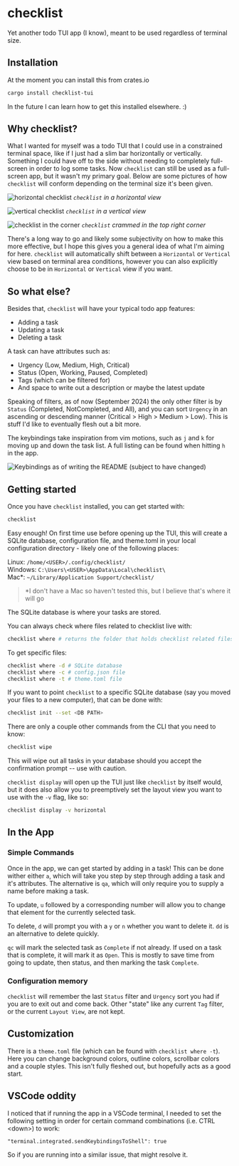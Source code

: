 # checklist

Yet another todo TUI app (I know), meant to be used regardless of terminal size.

## Installation

At the moment you can install this from crates.io

```sh
cargo install checklist-tui
```

In the future I can learn how to get this installed elsewhere. :)

## Why checklist?

What I wanted for myself was a todo TUI that I could use in a constrained terminal space, like if I just had a slim bar horizontally or vertically. Something I could have off to the side without needing to completely full-screen in order to log some tasks. Now `checklist` can still be used as a full-screen app, but it wasn't my primary goal. Below are some pictures of how `checklist` will conform depending on the terminal size it's been given. 

![horizontal checklist](./images/horizontal-example.png)
*`checklist` in a horizontal view*

![vertical checklist](./images/vertical-example.png)
*`checklist` in a vertical view*

![checklist in the corner](./images/top-right-example.png)
*`checklist` crammed in the top right corner*

There's a long way to go and likely some subjectivity on how to make this more effective, but I hope this gives you a general idea of what I'm aiming for here. `checklist` will automatically shift between a `Horizontal` or `Vertical` view based on terminal area conditions, however you can also explicitly choose to be in `Horizontal` or `Vertical` view if you want.

## So what else?

Besides that, `checklist` will have your typical todo app features:

* Adding a task
* Updating a task
* Deleting a task

A task can have attributes such as:

* Urgency (Low, Medium, High, Critical)
* Status (Open, Working, Paused, Completed)
* Tags (which can be filtered for)
* And space to write out a description or maybe the latest update

Speaking of filters, as of now (September 2024) the only other filter is by `Status` (Completed, NotCompleted, and All), and you can sort `Urgency` in an ascending or descending manner (Critical > High > Medium > Low). This is stuff I'd like to eventually flesh out a bit more.

The keybindings take inspiration from vim motions, such as `j` and `k` for moving up and down the task list. A full listing can be found when hitting `h` in the app.

![Keybindings as of writing the README (subject to have changed)](./images/key-bindings.png)

## Getting started

Once you have `checklist` installed, you can get started with:

```sh
checklist
```

Easy enough! On first time use before opening up the TUI, this will create a SQLite database, configuration file, and theme.toml in your local configuration directory - likely one of the following places:

Linux: `/home/<USER>/.config/checklist/` \
Windows: `C:\Users\<USER>\AppData\Local\checklist\` \
Mac*: `~/Library/Application Support/checklist/`

> *I don't have a Mac so haven't tested this, but I believe that's where it will go 

The SQLite database is where your tasks are stored.

You can always check where files related to checklist live with: 

```sh
checklist where # returns the folder that holds checklist related files
```

To get specific files:

```sh
checklist where -d # SQLite database
checklist where -c # config.json file
checklist where -t # theme.toml file
```

If you want to point `checklist` to a specific SQLite database (say you moved your files to a new computer), that can be done with:

```sh
checklist init --set <DB PATH>
```

There are only a couple other commands from the CLI that you need to know:

```sh
checklist wipe
```

This will wipe out all tasks in your database should you accept the confirmation prompt -- use with caution.


`checklist display` will open up the TUI just like `checklist` by itself would, but it does also allow you to preemptively set the layout view you want to use with the `-v` flag, like so:

```sh
checklist display -v horizontal
```

## In the App

### Simple Commands

Once in the app, we can get started by adding in a task! This can be done wither either `a`, which will take you step by step through adding a task and it's attributes. The alternative is `qa`, which will only require you to supply a name before making a task.

To update, `u` followed by a corresponding number will allow you to change that element for the currently selected task.

To delete, `d` will prompt you with a `y` or `n` whether you want to delete it. `dd` is an alternative to delete quickly.

`qc` will mark the selected task as `Complete` if not already. If used on a task that is complete, it will mark it as `Open`. This is mostly to save time from going to update, then status, and then marking the task `Complete`.

### Configuration memory

`checklist` will remember the last `Status` filter and `Urgency` sort you had if you are to exit out and come back. Other "state" like any current `Tag` filter, or the current `Layout View`, are not kept.

## Customization

There is a `theme.toml` file (which can be found with `checklist where -t`). Here you can change background colors, outline colors, scrollbar colors and a couple styles. This isn't fully fleshed out, but hopefully acts as a good start.

## VSCode oddity

I noticed that if running the app in a VSCode terminal, I needed to set the following setting in order for certain command combinations (i.e. CTRL \<down>) to work:

`"terminal.integrated.sendKeybindingsToShell": true`

So if you are running into a similar issue, that might resolve it.
